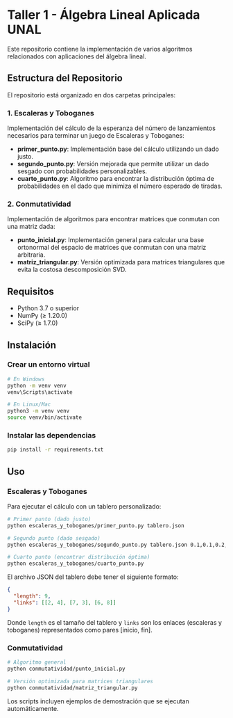 # Taller 1 - Álgebra Lineal Aplicada UNAL

Este repositorio contiene la implementación de varios algoritmos relacionados con aplicaciones del álgebra lineal.

## Estructura del Repositorio

El repositorio está organizado en dos carpetas principales:

### 1. Escaleras y Toboganes

Implementación del cálculo de la esperanza del número de lanzamientos necesarios para terminar un juego de Escaleras y Toboganes:

- **primer_punto.py**: Implementación base del cálculo utilizando un dado justo.
- **segundo_punto.py**: Versión mejorada que permite utilizar un dado sesgado con probabilidades personalizables.
- **cuarto_punto.py**: Algoritmo para encontrar la distribución óptima de probabilidades en el dado que minimiza el número esperado de tiradas.

### 2. Conmutatividad

Implementación de algoritmos para encontrar matrices que conmutan con una matriz dada:

- **punto_inicial.py**: Implementación general para calcular una base ortonormal del espacio de matrices que conmutan con una matriz arbitraria.
- **matriz_triangular.py**: Versión optimizada para matrices triangulares que evita la costosa descomposición SVD.

## Requisitos

- Python 3.7 o superior
- NumPy (≥ 1.20.0)
- SciPy (≥ 1.7.0)

## Instalación

### Crear un entorno virtual

```bash
# En Windows
python -m venv venv
venv\Scripts\activate

# En Linux/Mac
python3 -m venv venv
source venv/bin/activate
```

### Instalar las dependencias

```bash
pip install -r requirements.txt
```

## Uso

### Escaleras y Toboganes

Para ejecutar el cálculo con un tablero personalizado:

```bash
# Primer punto (dado justo)
python escaleras_y_toboganes/primer_punto.py tablero.json

# Segundo punto (dado sesgado)
python escaleras_y_toboganes/segundo_punto.py tablero.json 0.1,0.1,0.2,0.2,0.2,0.2

# Cuarto punto (encontrar distribución óptima)
python escaleras_y_toboganes/cuarto_punto.py
```

El archivo JSON del tablero debe tener el siguiente formato:
```json
{
  "length": 9,
  "links": [[2, 4], [7, 3], [6, 8]]
}
```

Donde `length` es el tamaño del tablero y `links` son los enlaces (escaleras y toboganes) representados como pares [inicio, fin].

### Conmutatividad

```bash
# Algoritmo general
python conmutatividad/punto_inicial.py

# Versión optimizada para matrices triangulares
python conmutatividad/matriz_triangular.py
```

Los scripts incluyen ejemplos de demostración que se ejecutan automáticamente. 
